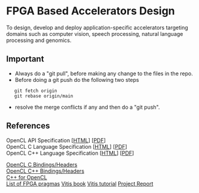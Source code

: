 # FPGA Based Accelerators Design
To design, develop and deploy application-specific accelerators targeting domains such as computer vision, speech processing, natural language processing and genomics.

## Important
- Always do a "git pull", before making any change to the files in the repo.
- Before doing a git push do the following two steps
```
   git fetch origin  
   git rebase origin/main  
```
- resolve the merge conflicts if any and then do a "git push".  

## References
OpenCL API Specification [[HTML](https://www.khronos.org/registry/OpenCL/specs/3.0-unified/html/OpenCL_API.html)] [[PDF](https://www.khronos.org/registry/OpenCL/specs/3.0-unified/pdf/OpenCL_API.pdf)]  
OpenCL C Language Specification [[HTML](https://www.khronos.org/registry/OpenCL/specs/3.0-unified/html/OpenCL_C.html)] [[PDF](https://www.khronos.org/registry/OpenCL/specs/3.0-unified/pdf/OpenCL_C.pdf)]  
OpenCL C++ Language Specification [[HTML](https://www.khronos.org/registry/OpenCL/specs/2.2/html/OpenCL_Cxx.html)] [[PDF](https://www.khronos.org/registry/OpenCL/specs/2.2/pdf/OpenCL_Cxx.pdf)]

[OpenCL C Bindings/Headers](https://github.com/KhronosGroup/OpenCL-Headers)  
[OpenCL C++ Bindings/Headers](https://github.com/KhronosGroup/OpenCL-CLHPP)  
[C++ for OpenCL](https://www.khronos.org/opencl/assets/CXX_for_OpenCL.html)  
[List of FPGA pragmas](https://www.xilinx.com/html_docs/xilinx2019_1/sdaccel_doc/hls-pragmas-okr1504034364623.html)
[Vitis book](https://www.xilinx.com/support/documentation/sw_manuals/xilinx2021_1/ug1399-vitis-hls.pdf)
[Vitis tutorial](https://www.xilinx.com/html_docs/xilinx2021_1/viVittis_doc/kme1569523964461.html)
[Project Report](https://www.overleaf.com/project/61b1913866878b521bda7b54)
